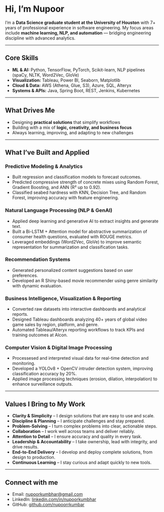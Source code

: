 # Hi, I’m Nupoor  

I’m a **Data Science graduate student at the University of Houston** with 7+ years of professional experience in software engineering. My focus areas include **machine learning, NLP, and automation** — bridging engineering discipline with advanced analytics.  

---

## Core Skills  
- **ML & AI:** Python, TensorFlow, PyTorch, Scikit-learn, NLP pipelines (spaCy, NLTK, Word2Vec, GloVe)  
- **Visualization:** Tableau, Power BI, Seaborn, Matplotlib  
- **Cloud & Data:** AWS (Athena, Glue, S3), Azure, SQL, Alteryx  
- **Systems & APIs:** Java, Spring Boot, REST, Jenkins, Kubernetes
  
---

## What Drives Me  

- Designing **practical solutions** that simplify workflows  
- Building with a mix of **logic, creativity, and business focus**  
- Always learning, improving, and adapting to new challenges  

---

## What I’ve Built and Applied

### Predictive Modeling & Analytics  
- Built regression and classification models to forecast outcomes.  
- Predicted compressive strength of concrete mixes using Random Forest, Gradient Boosting, and ANN (R² up to 0.92).  
- Classified seabed hardness with KNN, Decision Tree, and Random Forest, improving accuracy with feature engineering.  

### Natural Language Processing (NLP & GenAI)  
- Applied deep learning and generative AI to extract insights and generate text.  
- Built a Bi-LSTM + Attention model for abstractive summarization of consumer health questions, evaluated with ROUGE metrics.  
- Leveraged embeddings (Word2Vec, GloVe) to improve semantic representation for summarization and classification tasks.  

### Recommendation Systems  
- Generated personalized content suggestions based on user preferences.  
- Developed an R Shiny-based movie recommender using genre similarity with dynamic evaluation.  

### Business Intelligence, Visualization & Reporting  
- Converted raw datasets into interactive dashboards and analytical reports.  
- Designed Tableau dashboards analyzing 40+ years of global video game sales by region, platform, and genre.  
- Automated Tableau/Alteryx reporting workflows to track KPIs and training outcomes at Alcon.  

### Computer Vision & Digital Image Processing  
- Processesed and interpreted visual data for real-time detection and monitoring.  
- Developed a YOLOv8 + OpenCV intruder detection system, improving classification accuracy by 20%.  
- Applied image processing techniques (erosion, dilation, interpolation) to enhance surveillance outputs.
  
---
## Values I Bring to My Work  

- **Clarity & Simplicity** – I design solutions that are easy to use and scale.  
- **Discipline & Planning** – I anticipate challenges and stay prepared.  
- **Problem-Solving** – I turn complex problems into clear, actionable steps.  
- **Collaboration** – I work well across teams and deliver reliably.  
- **Attention to Detail** – I ensure accuracy and quality in every task.  
- **Leadership & Accountability** – I take ownership, lead with integrity, and drive results.  
- **End-to-End Delivery** – I develop and deploy complete solutions, from design to production.  
- **Continuous Learning** – I stay curious and adapt quickly to new tools.

---

## Connect with me  
- Email: [nupoorkumbhar@gmail.com](mailto:nupoorkumbhar@gmail.com)  
- LinkedIn: [linkedin.com/in/nupoorkumbhar](https://www.linkedin.com/in/nupoorkumbhar)  
- GitHub: [github.com/nupoorrkumbar](https://github.com/nupoorrkumbar)  
